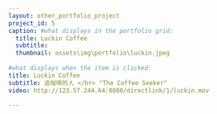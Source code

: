 ```yaml
---
layout: other_portfolio_project
project_id: 5
caption: #what displays in the portfolio grid:
  title: Luckin Coffee
  subtitle: 
  thumbnail: assets\img\portfolio\luckin.jpeg
  
#what displays when the item is clicked:
title: Luckin Coffee
subtitle: 追咖啡的人 </br> "The Coffee Seeker"
video: http://123.57.244.64:8080/directlink/1/luckin.mov

---
```



